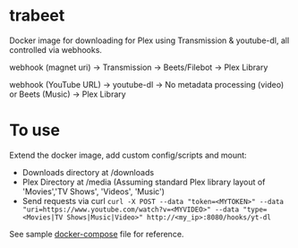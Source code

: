 # trabeet
Docker image for downloading for Plex using Transmission & youtube-dl, all
controlled via webhooks.

webhook (magnet uri) -> Transmission -> Beets/Filebot -> Plex Library

webhook (YouTube URL) -> youtube-dl -> No metadata processing (video) or Beets (Music) -> Plex Library

# To use
Extend the docker image, add custom config/scripts and mount:

* Downloads directory at /downloads
* Plex Directory at /media (Assuming standard Plex library layout of 'Movies','TV Shows', 'Videos', 'Music')
* Send requests via curl `curl -X POST --data "token=<MYTOKEN>" --data "uri=https://www.youtube.com/watch?v=<MYVIDEO>" --data "type=<Movies|TV Shows|Music|Video>" http://<my_ip>:8080/hooks/yt-dl`

See sample [docker-compose](/docker-compose-sample.yml) file for reference.
